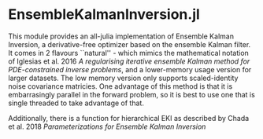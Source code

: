# EnsembleKalmanInversion.jl 

This module provides an all-julia implementation of Ensemble Kalman Inversion, a derivative-free optimizer based on the ensemble Kalman filter. It comes in 2 flavours ``natural'' - which mimics the mathematical notation of Iglesias et al. 2016 *A regularising iterative ensemble Kalman method for PDE-constrained inverse problems*, and a lower-memory usage version for larger datasets. The low memory version only supports scaled-identity noise covariance matricies. One advantage of this method is that it is embarrasingly parallel in the forward problem, so it is best to use one that is single threaded to take advantage of that. 

Additionally, there is a function for hierarchical EKI as described by Chada et al. 2018 *Parameterizations for Ensemble Kalman Inversion*
